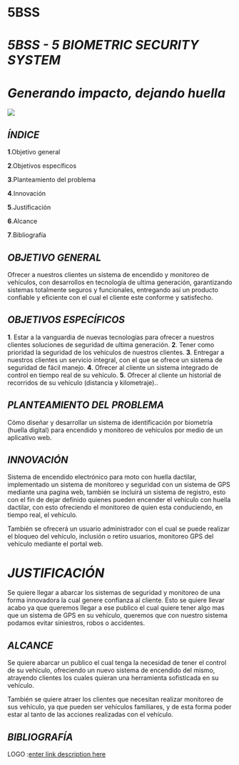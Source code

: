 # 5BSS
# *5BSS -  5 BIOMETRIC SECURITY SYSTEM*
  
#       *Generando impacto, dejando huella*

![
](https://lh3.googleusercontent.com/2pUtLCnctcitP8Tm2vAiJMqlbgqCbDPfJ2lMlgojuJWfj0c3MSVYZRi2fLKebYllhxwx8O1Mf0A "logo")

## *ÍNDICE*

**1**.Objetivo general

**2**.Objetivos específicos

**3**.Planteamiento del problema

**4**.Innovación

**5**.Justificación

**6**.Alcance

**7**.Bibliografía

## *OBJETIVO GENERAL*
Ofrecer a nuestros clientes un sistema de encendido y monitoreo de vehículos, con desarrollos en tecnología de ultima generación, garantizando sistemas totalmente seguros y funcionales, entregando así un producto confiable y eficiente con el cual el cliente este conforme y satisfecho.

## *OBJETIVOS ESPECÍFICOS*

**1**. Estar a la vanguardia de nuevas tecnologías para ofrecer a nuestros clientes soluciones de seguridad de ultima generación.
**2**.  Tener como prioridad la seguridad de los vehículos de nuestros clientes.
**3**.  Entregar a nuestros clientes un servicio integral, con el que se ofrece un sistema de seguridad de fácil manejo.
**4**. Ofrecer al cliente un sistema integrado de control en tiempo real de su vehículo.
**5**. Ofrecer al cliente un historial de recorridos de su vehículo (distancia y kilometraje)..

## *PLANTEAMIENTO DEL PROBLEMA*
Cómo diseñar y desarrollar un sistema de identificación por biometría (huella digital)  para encendido y monitoreo de vehículos por medio de un aplicativo web.

## *INNOVACIÓN*

Sistema de encendido electrónico para moto con huella dactilar, implementado un sistema de monitoreo y seguridad con un sistema de GPS mediante una pagina web, también se incluirá un sistema de registro, esto con el fin de dejar definido quienes pueden encender el vehículo con huella dactilar, con esto ofreciendo el monitoreo de quien esta conduciendo, en tiempo real, el vehículo.

También se ofrecerá un usuario administrador con el cual se puede realizar el bloqueo del vehículo, inclusión o retiro usuarios, monitoreo GPS del  vehículo mediante el portal web.


# *JUSTIFICACIÓN*

Se quiere llegar a abarcar los sistemas de seguridad y monitoreo de una forma innovadora la cual genere confianza al cliente. Esto se quiere llevar acabo ya que queremos llegar a ese publico el cual quiere tener algo mas que un sistema de GPS en su vehículo, queremos que con nuestro sistema podamos evitar siniestros, robos o accidentes.

## *ALCANCE*
Se quiere abarcar un publico el cual tenga la necesidad de tener el control de su vehículo, ofreciendo un nuevo sistema de encendido del mismo, atrayendo clientes los cuales quieran una herramienta sofisticada en su vehículo.

También se quiere atraer los clientes que necesitan realizar monitoreo de sus vehículo, ya que pueden ser vehículos familiares, y de esta forma poder estar al tanto de las acciones realizadas con el vehículo.


## *BIBLIOGRAFÍA*
LOGO :[enter link description here](https://www.google.com.co/imghp?hl=es&tab=wi&ogbl)
